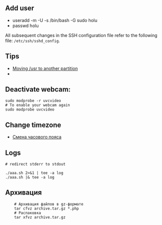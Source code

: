 ## Add user
- useradd -m -U -s /bin/bash -G sudo holu
- passwd holu

All subsequent changes in the SSH configuration file refer to the following file: `/etc/ssh/sshd_config`.

## Tips
- [Moving /usr to another partition](http://yavin4.anshul.info/2006/07/17/moving-usr-to-another-partition/)
- 


## Deactivate webcam:
	
	sudo modprobe -r uvcvideo
	# To enable your webcam again
	sudo modprobe uvcvideo

## Change timezone

- [Смена часового пояса](https://vps.ua/wiki/change-time-zone/)


## Logs

    # redirect stderr to stdout
    
    ./aaa.sh 2>&1 | tee -a log
    ./aaa.sh |& tee -a log

## Архивация

        
        # Архивация файлов в gz-формате        
        tar cfvz archive.tar.gz *.php
        # Распаковка
        tar xfvz archive.tar.gz





